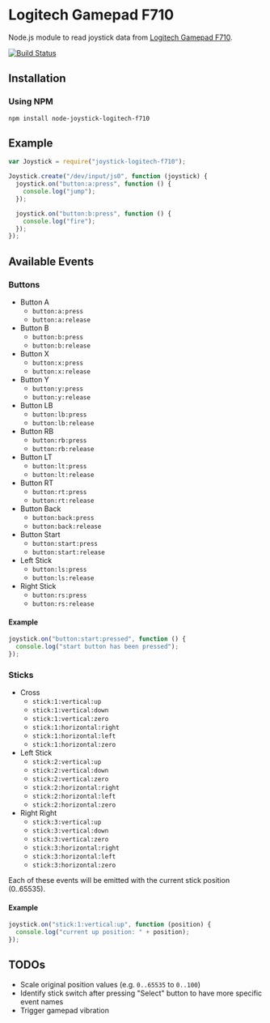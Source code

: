 # Logitech Gamepad F710

Node.js module to read joystick data from [Logitech Gamepad F710](http://gaming.logitech.com/en-us/product/f710-wireless-gamepad).

[![Build Status](https://secure.travis-ci.org/janpieper/node-joystick-logitech-f710.png?branch=master)](http://travis-ci.org/janpieper/node-joystick-logitech-f710)

## Installation

### Using NPM

`npm install node-joystick-logitech-f710`

## Example

````javascript
var Joystick = require("joystick-logitech-f710");

Joystick.create("/dev/input/js0", function (joystick) {
  joystick.on("button:a:press", function () {
    console.log("jump");
  });

  joystick.on("button:b:press", function () {
    console.log("fire");
  });
});
````

## Available Events

### Buttons

* Button A
  * `button:a:press`
  * `button:a:release`
* Button B
  * `button:b:press`
  * `button:b:release`
* Button X
  * `button:x:press`
  * `button:x:release`
* Button Y
  * `button:y:press`
  * `button:y:release`
* Button LB
  * `button:lb:press`
  * `button:lb:release`
* Button RB
  * `button:rb:press`
  * `button:rb:release`
* Button LT
  * `button:lt:press`
  * `button:lt:release`
* Button RT
  * `button:rt:press`
  * `button:rt:release`
* Button Back
  * `button:back:press`
  * `button:back:release`
* Button Start
  * `button:start:press`
  * `button:start:release`
* Left Stick
  * `button:ls:press`
  * `button:ls:release`
* Right Stick
  * `button:rs:press`
  * `button:rs:release`

#### Example

````javascript
joystick.on("button:start:pressed", function () {
  console.log("start button has been pressed");
});
````

### Sticks

* Cross
  * `stick:1:vertical:up`
  * `stick:1:vertical:down`
  * `stick:1:vertical:zero`
  * `stick:1:horizontal:right`
  * `stick:1:horizontal:left`
  * `stick:1:horizontal:zero`
* Left Stick
  * `stick:2:vertical:up`
  * `stick:2:vertical:down`
  * `stick:2:vertical:zero`
  * `stick:2:horizontal:right`
  * `stick:2:horizontal:left`
  * `stick:2:horizontal:zero`
* Right Right
  * `stick:3:vertical:up`
  * `stick:3:vertical:down`
  * `stick:3:vertical:zero`
  * `stick:3:horizontal:right`
  * `stick:3:horizontal:left`
  * `stick:3:horizontal:zero`

Each of these events will be emitted with the current stick position (0..65535).

#### Example

````javascript
joystick.on("stick:1:vertical:up", function (position) {
  console.log("current up position: " + position);
});
````

## TODOs

* Scale original position values (e.g. `0..65535` to `0..100`)
* Identify stick switch after pressing "Select" button to have more specific event names
* Trigger gamepad vibration
